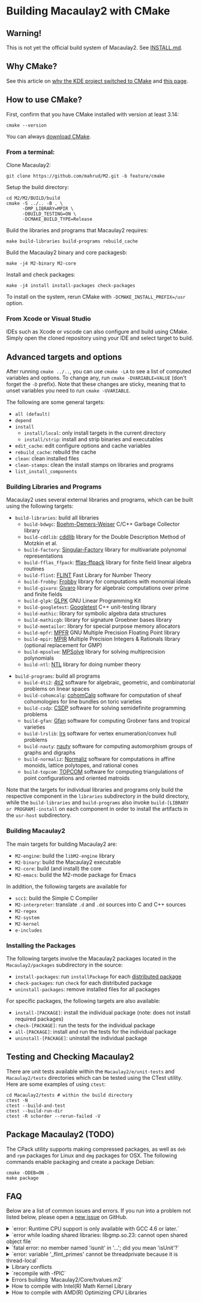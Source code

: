 Building Macaulay2 with CMake
=============================

## Warning!
This is not yet the official build system of Macaulay2. See [INSTALL.md](INSTALL.md).

## Why CMake?
See this article on [why the KDE project switched to CMake](https://lwn.net/Articles/188693/) and
[this page](https://gitlab.kitware.com/cmake/community/-/wikis/doc/cmake/Really-Cool-CMake-Features).

## How to use CMake?

First, confirm that you have CMake installed with version at least 3.14:
```
cmake --version
```
You can always [download CMake](https://cmake.org/download/).

### From a terminal:
Clone Macaulay2:
```
git clone https://github.com/mahrud/M2.git -b feature/cmake
```
Setup the build directory:
```
cd M2/M2/BUILD/build
cmake -S ../.. -B . \
      -DMP_LIBRARY=MPIR \
      -DBUILD_TESTING=ON \
      -DCMAKE_BUILD_TYPE=Release
```
Build the libraries and programs that Macaulay2 requires:
```
make build-libraries build-programs rebuild_cache
```
Build the Macaulay2 binary and core packagesb:
```
make -j4 M2-binary M2-core
```
Install and check packages:
```
make -j4 install install-packages check-packages
```

To install on the system, rerun CMake with `-DCMAKE_INSTALL_PREFIX=/usr` option.

### From Xcode or Visual Studio
IDEs such as Xcode or vscode can also configure and build using CMake.
Simply open the cloned repository using your IDE and select target to build.

## Advanced targets and options
After running `cmake ../..`, you can use `cmake -LA` to see a list of computed variables and options.
To change any, run `cmake -DVARIABLE=VALUE` (don't forget the `-D` prefix). Note that these changes are
sticky, meaning that to unset variables you need to run `cmake -UVARIABLE`.

The following are some general targets:
- `all (default)`
- `depend`
- `install`
  - `install/local`: only install targets in the current directory
  - `install/strip`: install and strip binaries and executables
- `edit_cache`: edit configure options and cache variables
- `rebuild_cache`: rebuild the cache
- `clean`: clean installed files
- `clean-stamps`: clean the install stamps on libraries and programs
- `list_install_components`

### Building Libraries and Programs

Macaulay2 uses several external libraries and programs, which can be built using the following targets:
- `build-libraries`: build all libraries
  - `build-bdwgc`:	[Boehm-Demers-Weiser] C/C++ Garbage Collector library
  - `build-cddlib`:	[cddlib] library for the Double Description Method of Motzkin et al.
  - `build-factory`: [Singular-Factory] library for multivariate polynomal representations
  - `build-fflas_ffpack`: [fflas-ffpack] library for finite field linear algebra routines
  - `build-flint`:	[FLINT] Fast Library for Number Theory
  - `build-frobby`:	[Frobby] library for computations with monomial ideals
  - `build-givaro`:	[Givaro] library for algebraic computations over prime and finite fields
  - `build-glpk`:	[GLPK] GNU Linear Programming Kit
  - `build-googletest`: [Googletest] C++ unit-testing library
  - `build-mathic`:	library for symbolic algebra data structures
  - `build-mathicgb`: library for signature Groebner bases library
  - `build-memtailor`: library for special purpose memory allocators
  - `build-mpfr`:	[MPFR] GNU Multiple Precision Floating Point library
  - `build-mpir`:	[MPIR] Multiple Precision Integers & Rationals library (optional replacement for GMP)
  - `build-mpsolve`: [MPSolve] library for solving multiprecision polynomials
  - `build-ntl`:	[NTL] library for doing number theory

[Boehm-Demers-Weiser]: https://www.hboehm.info/gc/
[cddlib]: https://github.com/cddlib/cddlib
[Singular-Factory]: https://github.com/Singular/Sources/tree/spielwiese/factory
[fflas-ffpack]: https://linbox-team.github.io/fflas-ffpack/
[FLINT]: http://www.flintlib.org/
[Frobby]: https://www.broune.com/frobby/
[Givaro]: https://github.com/linbox-team/givaro
[GLPK]: https://www.gnu.org/software/glpk/
[Googletest]: https://github.com/google/googletest
[MPFR]: https://www.mpfr.org/
[MPIR]: http://mpir.org/
[MPSolve]: https://github.com/robol/MPSolve
[NTL]: https://www.shoup.net/ntl/

- `build-programs`: build all programs
  - `build-4ti2`:	[4ti2] software for algebraic, geometric, and combinatorial problems on linear spaces
  - `build-cohomcalg`: [cohomCalg] software for computation of sheaf cohomologies for line bundles on toric varieties
  - `build-csdp`:	[CSDP] software for solving semidefinite programming problems
  - `build-gfan`:	[Gfan] software for computing Grobner fans and tropical varieties
  - `build-lrslib`:	[lrs] software for vertex enumeration/convex hull problems
  - `build-nauty`:	[nauty] software for computing automorphism groups of graphs and digraphs
  - `build-normaliz`: [Normaliz] software for computations in affine monoids, lattice polytopes, and rational cones
  - `build-topcom`:	[TOPCOM] software for computing triangulations of point configurations and oriented matroids

[4ti2]: https://4ti2.github.io/
[CSDP]: https://github.com/coin-or/Csdp/wiki
[Gfan]: https://users-math.au.dk/~jensen/software/gfan/gfan.html
[Normaliz]: https://www.normaliz.uni-osnabrueck.de/
[TOPCOM]: http://www.rambau.wm.uni-bayreuth.de/TOPCOM/
[cohomCalg]: https://github.com/BenjaminJurke/cohomCalg
[lrs]: http://cgm.cs.mcgill.ca/~avis/C/lrs.html
[nauty]: http://pallini.di.uniroma1.it/

Note that the targets for individual libraries and programs only build the respective component in 
the `libraries` subdirectory in the build directory, while the `build-libraries` and `build-programs`
also invoke `build-[LIBRARY or PROGRAM]-install` on each component in order to install the artifacts
in the `usr-host` subdirectory.

### Building Macaulay2

The main targets for building Macaulay2 are:
- `M2-engine`: build the `libM2-engine` library
- `M2-binary`: build the Macaulay2 executable
- `M2-core`: build (and install) the core
- `M2-emacs`: build the M2-mode package for Emacs

In addition, the following targets are available for 
- `scc1`: build the Simple C Compiler
- `M2-interpreter`: translate `.d` and `.dd` sources into C and C++ sources
- `M2-regex`
- `M2-system`
- `M2-kernel`
- `e-includes`

### Installing the Packages

The following targets involve the Macaulay2 packages located in the `Macaulay2/packages` subdirectory in the source:
- `install-packages`: run `installPackage` for each [distributed package](Macaulay2/packages/%3Ddistributed-packages)
- `check-packages`: run `check` for each distributed package
- `uninstall-packages`: remove installed files for all packages

For specific packages, the following targets are also available:
- `install-[PACKAGE]`: install the individual package (note: does not install required packages)
- `check-[PACKAGE]`: run the tests for the individual package
- `all-[PACKAGE]`: install and run the tests for the individual package
- `uninstall-[PACKAGE]`: uninstall the individual package

## Testing and Checking Macaulay2

There are unit tests available within the `Macaulay2/e/unit-tests` and `Macaulay2/tests` directories which 
can be tested using the CTest utility. Here are some examples of using `ctest`:
```
cd Macaulay2/tests # within the build directory
ctest -N
ctest --build-and-test
ctest --build-run-dir
ctest -R schorder --rerun-failed -V
```

## Package Macaulay2 (TODO)

The CPack utility supports making compressed packages, as well as `deb` and `rpm` packages for Linux
and `dmg` packages for OSX. The following commands enable packaging and create a package Debian:
```
cmake -DDEB=ON .
make package
```

## FAQ

Below are a list of common issues and errors. If you run into a problem not listed below,
please open a [new issue](https://github.com/Macaulay2/M2/issues/new) on GitHub.

<details>
<summary>`error: Runtime CPU support is only available with GCC 4.6 or later.`</summary>
When compiling using Clang, the following error might occur:
```
[ 25%] Building CXX object Macaulay2/e/CMakeFiles/M2-engine.dir/ntl-internal.cpp.o
In file included from M2/Macaulay2/e/ntl-debugio.cpp:4:
In file included from M2/Macaulay2/e/./ntl-interface.hpp:16:
In file included from /usr/include/NTL/ZZ.h:18:
In file included from /usr/include/NTL/lip.h:5:
/usr/include/NTL/ctools.h:510:2: fatal error: Runtime CPU support is only available with GCC 4.6 or later.
#error Runtime CPU support is only available with GCC 4.6 or later.
 ^
```
If this happens, run the following to build NTL in the `usr-host` library and use it.
```
make build-ntl-install
cmake -UNTL_* .
```
</details>


<details>
<summary>`error while loading shared libraries: libgmp.so.23: cannot open shared object file`</summary>
This error occurs when a library or component is linked with libmpir, located in `usr-host/lib`, but that
directory is not in the path of the linker.
```
export LD_LIBRARY_PATH=[BUILD DIRECTORY]/usr-host/lib
```
</details>


<details>
<summary>`fatal error: no member named 'isunit' in '...'; did you mean 'isUnit'?`</summary>
Yes. This error occurs when the local givaro headers are version 4.0.2 or below, but we have
built version 4.0.3 or above in `usr-host`.
```
cmake -U*GIVARO* .
```
</details>


<details>
<summary>`error: variable '_flint_primes' cannot be threadprivate because it is thread-local`</summary>
If certain prerequisite libraries, such as OpenMP, are not installed before beginning the process,
```
[ 60%] Building CXX object Macaulay2/e/CMakeFiles/M2-unit-tests.dir/unit-tests/ARingZZTest.cpp.o
In file included from M2/Macaulay2/e/unit-tests/ARingZZTest.cpp:11:
In file included from M2/Macaulay2/e/./aring-zz-flint.hpp:18:
In file included from /usr/local/include/flint/arith.h:24:
In file included from /usr/local/include/flint/fmpz.h:31:
In file included from /usr/local/include/flint/nmod_vec.h:29:
/usr/local/include/flint/ulong_extras.h:123:27: error: variable '_flint_primes' cannot be threadprivate because it is thread-local
#pragma omp threadprivate(_flint_primes, _flint_prime_inverses, _flint_primes_used)
                          ^
```
If this happens, run the following to build Flint in the `usr-host` library and use it.
```
make build-flint-install
cmake -UFLINT_* .
```
</details>


<details>
<summary>Library conflicts</summary>
This happens because the local version of a high level library, for instance libflint, is linked against
an older version of a lower level library, such as libmpfr or libgmp.
```
/usr/bin/ld: warning: libgmp.so.10, needed by ../../usr-host/lib/libmpfr.so, may conflict with libgmp.so.23
/usr/bin/ld: warning: libgmp.so.10, needed by /usr/lib64/libntl.so, may conflict with libgmp.so.23
/usr/bin/ld: warning: libmpfr.so.4, needed by /usr/local/lib/libflint.so, may conflict with libmpfr.so.6
/usr/bin/ld: warning: libgmpxx.so.4, needed by /usr/lib64/libfrobby.so, may conflict with libgmpxx.so.8
```
Solution:
```
make build-[mpfr | ntl | flint | frobby]-install
cmake -U*[MPFR | NTL | FLINT | FROBBY]* .
```
</details>


<details>
<summary>`recompile with -fPIC`</summary>
TODO
```
/usr/bin/ld: M2/BUILD/build/usr-host/lib/libgmp.a(randmts.o): relocation R_X86_64_32S against `.rodata' can not be used when making a shared object; recompile with -fPIC
```
</details>


<details>
<summary>Errors building `Macaulay2/Core/tvalues.m2`</summary>
TODO
```
[ 60%] Generating ../../usr-dist/share/Macaulay2/Core/tvalues.m2
../../../../../../Macaulay2/m2/debugging.m2:20:6:(1):[7]: error: sample Factory finite field addition table file missing, needed for factorization: /home/mahrud/Projects/M2/M2/M2/BUILD/build-cmake/usr-dist/
```
</details>


<details>
<summary>How to compile with Intel(R) Math Kernel Library</summary>
[MKL](https://software.intel.com/en-us/mkl) is a linear algebra routines library specifically optimized for
Intel(R) processors. To enable linking with MKL, adjust the path and architecture appropriately and run the
following before calling `cmake`:
```
source /opt/intel/bin/compilervars.sh intel64
```
Note that MKL is closed-source but released as a freeware.
</details>


<details>
<summary>How to compile with AMD(R) Optimizing CPU Libraries</summary>
TODO: [AOCL](https://developer.amd.com/amd-aocl/) includes AMD BLIS and AMD libFLAME
</details>
